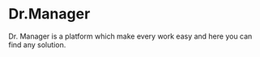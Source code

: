 # Dr.Manager
Dr. Manager is a platform which make every work easy and here you can find any solution.
